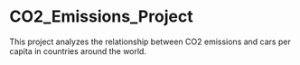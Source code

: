 # CO2_Emissions_Project
This project analyzes the relationship between CO2 emissions and cars per capita in countries around the world.
